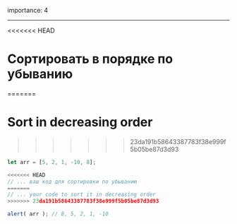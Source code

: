 importance: 4

---

<<<<<<< HEAD
# Сортировать в порядке по убыванию
=======
# Sort in decreasing order
>>>>>>> 23da191b58643387783f38e999f5b05be87d3d93

```js
let arr = [5, 2, 1, -10, 8];

<<<<<<< HEAD
// ... ваш код для сортировки по убыванию
=======
// ... your code to sort it in decreasing order
>>>>>>> 23da191b58643387783f38e999f5b05be87d3d93

alert( arr ); // 8, 5, 2, 1, -10
```

